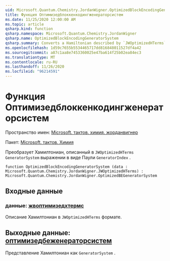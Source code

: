 ```yaml
---
uid: Microsoft.Quantum.Chemistry.JordanWigner.OptimizedBlockEncodingGeneratorSystem
title: Функция Оптимизедблоккенкодингженераторсистем
ms.date: 11/25/2020 12:00:00 AM
ms.topic: article
qsharp.kind: function
qsharp.namespace: Microsoft.Quantum.Chemistry.JordanWigner
qsharp.name: OptimizedBlockEncodingGeneratorSystem
qsharp.summary: Converts a Hamiltonian described by `JWOptimizedHTerms` to a `GeneratorSystem` expressed in terms of the Pauli `GeneratorIndex`.
ms.openlocfilehash: 1d59c7655b5534465717dd816848011527df4a42
ms.sourcegitcommit: a87c1aa8e7453360025e47ba614f25b02ea84ec3
ms.translationtype: MT
ms.contentlocale: ru-RU
ms.lasthandoff: 11/26/2020
ms.locfileid: "96214591"
---
```

# <a name="optimizedblockencodinggeneratorsystem-function"></a>Функция Оптимизедблоккенкодингженераторсистем

Пространство имен: [Microsoft. тактов. химия. жорданвигнер](xref:Microsoft.Quantum.Chemistry.JordanWigner)

Пакет: [Microsoft. тактов. Химия](https://nuget.org/packages/Microsoft.Quantum.Chemistry)


Преобразует Хамилтониан, описанный в `JWOptimizedHTerms` `GeneratorSystem` выражении в виде Паули `GeneratorIndex` .

```qsharp
function OptimizedBlockEncodingGeneratorSystem (data : Microsoft.Quantum.Chemistry.JordanWigner.JWOptimizedHTerms) : Microsoft.Quantum.Chemistry.JordanWigner.OptimizedBEGeneratorSystem
```


## <a name="input"></a>Входные данные

### <a name="data--jwoptimizedhterms"></a>данные: [жвоптимизедхтермс](xref:Microsoft.Quantum.Chemistry.JordanWigner.JWOptimizedHTerms)

Описание Хамилтониан в `JWOptimizedHTerms` формате.



## <a name="output--optimizedbegeneratorsystem"></a>Выходные данные: [оптимизедбеженераторсистем](xref:Microsoft.Quantum.Chemistry.JordanWigner.OptimizedBEGeneratorSystem)

Представление Хамилтониан как `GeneratorSystem` .